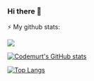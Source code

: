 ### Hi there 👋

⚡ My github stats: 

![](https://komarev.com/ghpvc/?username=codemurt&blue)

[![Codemurt's GitHub stats](https://github-readme-stats.vercel.app/api?username=codemurt&show_icons=true&theme=gotham)](https://github.com/anuraghazra/github-readme-stats)

[![Top Langs](https://github-readme-stats.vercel.app/api/top-langs/?username=codemurt&show_icons=true&theme=gotham&layout=compact)](https://github.com/anuraghazra/github-readme-stats)
